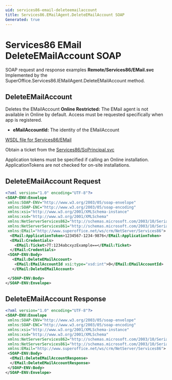 ```yaml
---
uid: services86-email-deleteemailaccount
title: Services86.EMailAgent.DeleteEMailAccount SOAP
Generated: true
---
```


# Services86 EMail DeleteEMailAccount SOAP

SOAP request and response examples **Remote/Services86/EMail.svc**
Implemented by the <see cref="M:SuperOffice.Services86.IEMailAgent.DeleteEMailAccount">SuperOffice.Services86.IEMailAgent.DeleteEMailAccount</see> method.

## DeleteEMailAccount

Deletes the EMailAccount
<para /><b>Online Restricted:</b> The EMail agent is not available in Online by default. Access must be requested specifically when app is registered.

* **eMailAccountId:** The identity of the EMailAccount



[WSDL file for Services86/EMail](../Services86-EMail.md)

Obtain a ticket from the [Services86/SoPrincipal.svc](../SoPrincipal/SoPrincipal.md)

Application tokens must be specified if calling an Online installation. ApplicationTokens are not checked for on-site installations.

## DeleteEMailAccount Request

```xml
<?xml version="1.0" encoding="UTF-8"?>
<SOAP-ENV:Envelope
 xmlns:SOAP-ENV="http://www.w3.org/2003/05/soap-envelope"
 xmlns:SOAP-ENC="http://www.w3.org/2003/05/soap-encoding"
 xmlns:xsi="http://www.w3.org/2001/XMLSchema-instance"
 xmlns:xsd="http://www.w3.org/2001/XMLSchema"
 xmlns:NetServerServices862="http://schemas.microsoft.com/2003/10/Serialization/Arrays"
 xmlns:NetServerServices861="http://schemas.microsoft.com/2003/10/Serialization/"
 xmlns:EMail="http://www.superoffice.net/ws/crm/NetServer/Services86">
  <EMail:ApplicationToken>1234567-1234-9876</EMail:ApplicationToken>
  <EMail:Credentials>
    <EMail:Ticket>7T:1234abcxyzExample==</EMail:Ticket>
  </EMail:Credentials>
 <SOAP-ENV:Body>
   <EMail:DeleteEMailAccount>
    <EMail:EMailAccountId xsi:type="xsd:int">0</EMail:EMailAccountId>
   </EMail:DeleteEMailAccount>

 </SOAP-ENV:Body>
</SOAP-ENV:Envelope>

```


## DeleteEMailAccount Response

```xml
<?xml version="1.0" encoding="UTF-8"?>
<SOAP-ENV:Envelope
 xmlns:SOAP-ENV="http://www.w3.org/2003/05/soap-envelope"
 xmlns:SOAP-ENC="http://www.w3.org/2003/05/soap-encoding"
 xmlns:xsi="http://www.w3.org/2001/XMLSchema-instance"
 xmlns:xsd="http://www.w3.org/2001/XMLSchema"
 xmlns:NetServerServices862="http://schemas.microsoft.com/2003/10/Serialization/Arrays"
 xmlns:NetServerServices861="http://schemas.microsoft.com/2003/10/Serialization/"
 xmlns:EMail="http://www.superoffice.net/ws/crm/NetServer/Services86">
 <SOAP-ENV:Body>
  <EMail:DeleteEMailAccountResponse>
  </EMail:DeleteEMailAccountResponse>
 </SOAP-ENV:Body>
</SOAP-ENV:Envelope>

```

